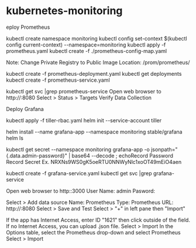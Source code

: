 # kubernetes-monitoring

eploy Prometheus

kubectl create namespace monitoring
kubectl config set-context $(kubectl config current-context) --namespace=monitoring 
kubectl apply -f prometheus.yaml 
kubectl create -f ./prometheus-config-map.yaml

Note: Change Private Registry to Public Image Location: /prom/prometheus/

kubectl create  -f prometheus-deployment.yaml
kubectl get deployments
kubectl create -f prometheus-service.yaml

kubectl get svc |grep prometheus-service
Open web browser to http://<prometheus-service EXTERNAL-IP>:8080
Select > Status > Targets
Verify Data Collection

Deploy Grafana

kubectl apply -f tiller-rbac.yaml 
helm init --service-account tiller

helm install --name grafana-app --namespace monitoring stable/grafana
helm ls

kubectl get secret --namespace monitoring grafana-app -o jsonpath="{.data.admin-password}" | base64 --decode ; echoRecord Password
Record Secret Ex. NRXNs9WS0gK5oeRTU0NNWyNlc1xoOT49mEiO4aen

kubectl create -f grafana-service.yaml
kubectl get svc |grep grafana-service

Open web browser to http:<grafana-service EXTERNAL-IP>:3000
User Name: admin
Pasword: <Output from Above>
   
 
 Select > Add data source
 	Name: Prometheus
 	Type: Prometheus
 	URL: http://<prometheus-service EXTERNAL-IP>:8080
Select > Save and Test
Select > "+" in left pane then "Import"

If the app has Internet Access, enter ID "1621" then click outside of the field. If no Internet Access, you can upload .json file.
Select > Import
In the Options table, select the Prometheus drop-down and select Prometheus
Select > Import
